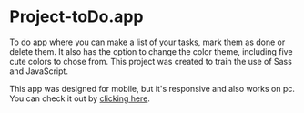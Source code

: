 # Project-toDo.app
 To do app where you can make a list of your tasks, mark them as done or delete them. It also has the option to change the color theme, including five cute colors to chose from. This project was created to train the use of Sass and JavaScript.
 
 This app was designed for mobile, but it's responsive and also works on pc. You can check it out by [clicking here](https://luisa-todoapp.netlify.app).
